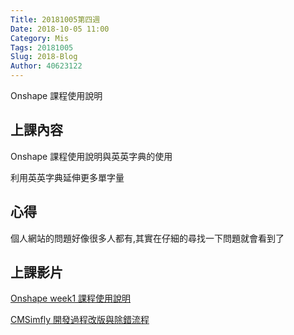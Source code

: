 ```yaml
---
Title: 20181005第四週
Date: 2018-10-05 11:00
Category: Mis
Tags: 20181005
Slug: 2018-Blog
Author: 40623122
---
```


Onshape 課程使用說明

<!-- PELICAN_END_SUMMARY -->

上課內容
----
Onshape 課程使用說明與英英字典的使用

利用英英字典延伸更多單字量

心得
----
個人網站的問題好像很多人都有,其實在仔細的尋找一下問題就會看到了

上課影片
----
[Onshape week1 課程使用說明](https://www.youtube.com/watch?v=UdYcuRKS6o4)

[CMSimfly 開發過程改版與除錯流程](https://www.youtube.com/watch?v=sGfj3542Vvs)





